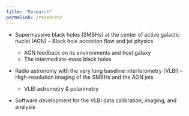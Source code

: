 ```yaml
---
title: "Research"
permalink: /research/
---
```


* Supermassive black holes (SMBHs) at the center of active galactic nuclei (AGN) – Black hole accretion flow and jet physics
  - AGN feedback on its environments and host galaxy
  - The intermediate-mass black holes

* Radio astronomy with the very long baseline interferometry (VLBI) – High-resolution imaging of the SMBHs and the AGN jets
  - VLBI astrometry & polarimetry

* Software development for the VLBI data calibration, imaging, and analysis
